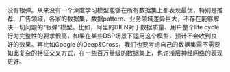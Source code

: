 <!--
 * @Author: your name
 * @Date: 2020-06-08 18:20:40
 * @LastEditTime: 2020-06-08 18:20:40
 * @LastEditors: Please set LastEditors
 * @Description: In User Settings Edit
 * @FilePath: /DeepCTR/笔记/忠告.md
--> 
没有银弹。从来没有一个深度学习模型能够在所有数据集上都表现最优，特别是推荐、广告领域，各家的数据集，数据pattern、业务领域差异巨大，不存在能够解决一切问题的“银弹”模型。比如，阿里的DIEN对于数据质量、用户整个life cycle行为完整性的要求很高，如果在某些DSP场景下运用这个模型，预计不会收到良好的效果。再比如Google 的Deep&Cross，我们也要考虑自己的数据集需不需要如此复杂的特征交叉方式，在一些百万量级的数据集上，也许浅层神经网络的表现更好。

